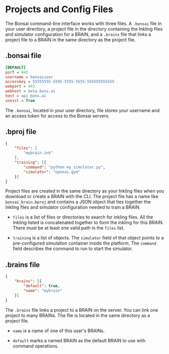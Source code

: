 # Projects and Config Files

The Bonsai command-line interface works with three files.  A `.bonsai` file in
your user directory, a project file in the directory containing the Inkling 
files and simulator configuration for a BRAIN, and a `.brains` file that links
a project file to a BRAIN in the same directory as the project file.

## .bonsai file

```ini
[DEFAULT]
port = 443
username = bonsaiuser
accesskey = 55555555-5555-5555-5555-555555555555
webport = 443
webhost = beta.bons.ai
host = api.bons.ai
usessl = True
```

The `.bonsai`, located in your user directory, file stores your username and an access token for access to the
Bonsai servers.


## .bproj file

```json
{
    "files": [
        "mybrain.ink"
    ],
    "training": [{
        "command": "python my_simulator.py",
        "simulator": "openai.gym"
    }]
}
```

Project files are created in the same directory as your Inkling files when
you download or create a BRAIN with the CLI. The project file has a name like
`bonsai_brain.bproj` and contains a JSON object that ties together the Inkling
files and simulator configuration needed to train a BRAIN.

 * `files` is a list of files or directories to search for inkling files. All
the Inkling listed is concatenated together to form the inkling for this BRAIN.
There must be at least one valid path in the `files` list.

 * `training` is a list of objects.  The `simulator` field of that object
points to a pre-configured simulation container inside the platform. The
`command` field describes the command to run to start the simulator.

## .brains file

```json
{
    "brains": [{
        "default": true,
        "name": "mybrain"
    }]
}

```

The `.brains` file links a project to a BRAIN on the server. You can link one
project to many BRAINs.  The file is located in the same directory as a
project file.


 * `name` is a name of one of this user's BRAINs.

 * `default` marks a named BRAIN as the default BRAIN to use with command
   operations.



